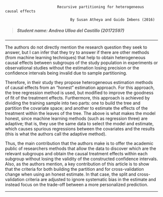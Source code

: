 
                            Recursive partitioning for heterogeneous causal effects

                                  By Susan Atheya and Guido Imbens (2016)

> ##### Student name: Andrea Ulloa del Castillo (20172597)
---

The authors do not directly mention the research question they seek to answer, but I can infer that they try to answer if there are other methods (from machine learning techniques) that help to obtain heterogeneous causal effects between subgroups of the study population in experiments or observational studies without the estimation losing precision or the confidence intervals being invalid due to sample partitioning.

Therefore, in their study they propose heterogeneous estimation methods of causal effects from an “honest” estimation approach. For this approach, the tree regression method is used, but modified to improve the goodness of fit of the treatment effects. Furthermore, this approach is achieved by dividing the training sample into two parts: one to build the tree and partition the covariate space; and another to estimate the effects of the treatment within the leaves of the tree. The above is what makes the model honest, since machine learning methods (such as regression three) are adaptive; that is, they use the same data to select the model and estimate, which causes spurious regressions between the covariates and the results (this is what the authors call the adaptive method).

Thus, the main contribution that the authors make is to offer the academic public of researchers methods that allow the data to discover which are the relevant subgroups and obtain the causal treatment effects within each subgroup without losing the validity of the constructed confidence intervals.
Also, as the authors mention, a key contribution of this article is to show that the criteria for both building the partition and for cross-validation change when using an honest estimate. In that case, the split and cross-validation criteria are adjusted to ignore systematic bias in the estimate and instead focus on the trade-off between a more personalized prediction.

---